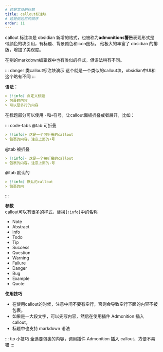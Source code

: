 ```yaml
---
# 这是文章的标题
title: callout标注块
# 这是侧边栏的顺序
order: 11
---
```

callout 标注块是 obsidian 新增的格式，也被称为**admonitions警告**表现形式是带颜色的块引用，有标题、背景颜色和icon图标。
他极大的丰富了 obsidian 的排版，增加了美观度。

在别的markdown编辑器中也有类似的样式，但语法稍有不同。

::: danger 类callout标注块演示
这个就是一个类似的callout块，obsidian中UI和这个略有不同
:::

**语法：**

```markdown
> [!info] 自定义标题
> 包裹的内容
> 可以是多行的内容
```
在标题部分可以使用 `-`和`+`符号，让callout面板折叠或者展开，比如：

::: code-tabs
@tab 可折叠
```markdown
> [!info]+ 这是一个可折叠的callout
> 包裹的内容，注意上面的+号
```
@tab 被折叠
```markdown
> [!info]- 这是一个被折叠的callout
> 包裹的内容，注意上面的-号
```
@tab 默认的
```markdown
> [!info] 默认的callout
> 包裹的内

```
:::

**参数**  
callout可以有很多的样式，替换`[!info]`中的名称
- Note
- Abstract
- Info
- Todo
- Tip
- Success
- Question
- Warning
- Failure
- Danger
- Bug
- Example
- Quote

**使用技巧**
- 在使用callout的时候，注意中间不要有空行，否则会导致空行下面的内容不被包裹。
- 如果是一大段文字，可以先写内容，然后在使用插件 Admonition 插入callout。
- 标题中也支持 markdown 语法


::: tip 小技巧
全选要包裹的内容，调用插件 Admonition 插入 callout，方便不易错
:::

